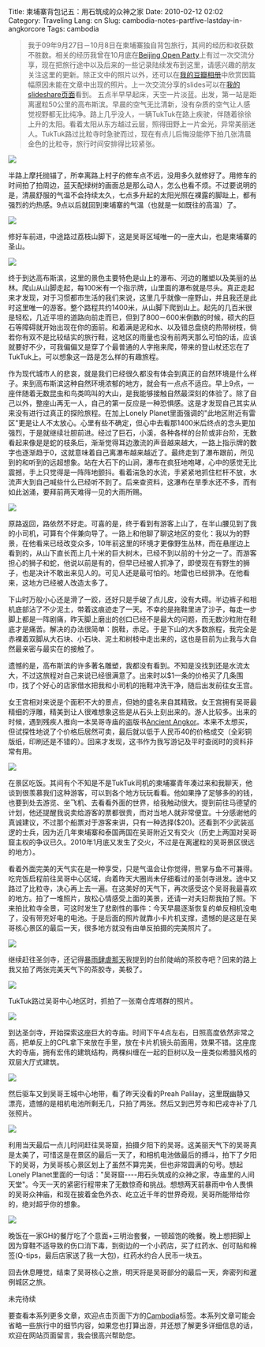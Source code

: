 Title: 柬埔寨背包记五：用石筑成的众神之家
Date: 2010-02-12 02:02
Category: Traveling
Lang: cn
Slug: cambodia-notes-partfive-lastday-in-angkorcore
Tags: cambodia

>我于09年9月27日－10月8日在柬埔寨独自背包旅行，其间的经历和收获数不胜数。相关的经历我曾在10月底在[Beijing Open Party](http://www.beijing-open-party.org)上有过一次交流分享，现在把旅行途中以及后来的一些记录陆续发布到这里，请感兴趣的朋友关注这里的更新。除正文中的照片以外，还可以在[我的豆瓣相册](http://www.douban.com/photos/album/20098136/)中欣赏因篇幅原因未能在文章中出现的照片。上一次交流分享的slides可以在[我的slideshare页面](http://www.slideshare.net/CNBorn)看到。
 五点半早早起床，天空一片淡蓝。出发，第一站是距离暹粒50公里的高布斯滨。早晨的空气无比清新，没有杂质的空气让人感觉视野都无比纯净。路上几乎没人，一辆TukTuk在路上疾驶，伴随着徐徐上升的太阳。看着太阳从东方越过云层，照得田野上一片金光，异常美丽迷人。TukTuk路过比粒寺时急驶而过，现在有点儿后悔没能停下拍几张清晨金色的比粒寺，旅行时间安排得比较紧张。
 
![](images/travel/cambodia/99-p1040454-thumb-500x375-96.jpg)

半路上摩托抛锚了，所幸离路上村子的修车点不远，没用多久就修好了。用修车的时间拍了拍周边，蓝天配绿树的画面总是那么动人，怎么也看不烦。不过要说明的是，清晨舒服的气温不会持续太久，七点多升起的太阳光照在裸露的脚趾上，都有强烈的灼热感。9点以后就回到柬埔寨的气温（也就是一如既往的高温）了。

![](images/travel/cambodia/101-p1040465-thumb-500x375-97.jpg)

修好车前进，中途路过荔枝山脚下，这是吴哥区域唯一的一座大山，也是柬埔寨的圣山。

![](images/travel/cambodia/103-DSC_0442-thumb-500x335-98.jpg)

终于到达高布斯滨，这里的景色主要特色是山上的瀑布、河边的雕塑以及美丽的丛林。爬山从山脚走起，每100米有一个指示牌，山里面的瀑布就是尽头。真正走起来才发现，对于习惯都市生活的我们来说，这里几乎就像一座野山，并且我还是此时这里唯一的游客。整个路程共约1400米，从山脚下爬到山上。起先的几百米很是轻松，几近平坦的道路向前走而已，但到了800－600米倒数的时候，硕大的巨石等障碍就开始出现在你的面前。和着满是泥和水、以及错总盘绕的热带树枝，倘若你有双不是比较结实的旅行鞋，这地区的雨量也没有前两天那么可怕的话，应该就要好不少，可我偏偏又是穿了个最普通的人字拖来爬，带来的登山杖还忘在了TukTuk上。可以想象这一路是怎么样的有趣旅程。

作为现代城市人的悲哀，就是我们已经很久都没有体会到真正的自然环境是什么样子。来到高布斯滨这种自然环境浓郁的地方，就会有一点点不适应。早上9点，一座伴随着无数昆虫和鸟类鸣叫的大山，是我能够接触自然最深刻的体验了。除了自己以外，整座山再无一人，自己的第一反应是一种恐惧感。这是才发现自己其实从来没有进行过真正的探险旅程。在加上Lonely Planet里面强调的"此地区附近有雷区"更是让人不太放心。心里有些不确定，但心中去看那1400米后终点的念头更加强烈，于是就继续壮胆前进。经过了巨石，小溪，各种各样的台阶或非台阶，无数看起来像是是蛇的枝条后，渐渐觉得耳边激流的声音越来越大，一路上指示牌的数字也逐渐趋于0，这就意味着自己离瀑布越来越近了。最终走到了瀑布跟前，所见到的和听到的远超想象。站在大石下的山涧，瀑布在疯狂地咆哮，心中的感觉无比震撼，手上只觉得是一阵阵地颤抖。看着湍急的水流，手紧紧地抓住栏杆不放，水流声大到自己喊些什么已经听不到了。后来查资料，这瀑布在旱季水还不多，而有如此汹涌，要拜前两天难得一见的大雨所赐。

![](images/travel/cambodia/105-kbalspean-thumb-640x428-88.jpg)

原路返回，路依然不好走。可喜的是，终于看到有游客上山了，在半山腰见到了我的小司机，可算有个伴兼向导了。一路上和他聊了聊这地区的变化：我以为的野景，在他看来已经改变众多，10年前这里的环境才更像野生丛林，而在悬崖边上看到的，从山下直长而上几十米的巨大树木，已经不到以前的十分之一了。而游客担心的狮子和蛇，他说以前是有的，但早已经被人抓净了，即使现在有野生的狮子，也是决计不敢出来见人的。可见人还是最可怕的。地雷也已经排净。在他看来，这地方已经被人改造太多了。

下山时万般小心还是滑了一跤，还好只是手破了点儿皮，没有大碍。半边裤子和相机底部沾了不少泥土，带着这痕迹走了一天。不幸的是拖鞋里进了沙子，每走一步脚上都是一阵剧痛，昨天脚上磨出的创口已经不是最大的问题，而无数沙粒附在鞋底才是痛苦。解决的办法很简单：脱鞋，赤足。于是下山的大多数旅程，我完全是赤裸着双脚从大石块、小石块、泥土和树枝中走出来的，这也是目前为止我与大自然最亲密与最实在的接触了。

遗憾的是，高布斯滨的许多著名雕塑，我都没有看到。不知是没找到还是水流太大，不过这旅程对自己来说已经很满意了。出来时以$1一条的价格买了几条围巾，找了个好心的店家借水把我和小司机的拖鞋冲洗干净，随后出发前往女王宫。

女王宫相对来说是个面积不大的景点，但她的盛名来自其精致。女王宫拥有吴哥最精细的浮雕，精美到让人很难想象这些是从石头上刻出来的。游人比较多。出来的时候，遇到残疾人推向一本吴哥寺庙的盗版书[Ancient Angkor](http://book.douban.com/subject/2002333/)。本来不太想买，但试探性地说了个价格后居然可卖，最后就以低于人民币40的价格成交（全彩铜版纸，印刷还是不错的）。回来才发现，这书作为我写游记及平时查阅时的资料非常有用。

![](images/travel/cambodia/107-banteaysrei-thumb-640x240-94.jpg)

在景区吃饭。其间有个不知是不是TukTuk司机的柬埔寨青年凑过来和我聊天，他谈到很羡慕我们这种游客，可以到各个地方玩玩看看。他如果挣了足够多的的钱，也要到处去游览、坐飞机、去看看外面的世界，给我触动很大。提到前往马德望的计划，他还提醒我说卖给游客的票都很贵，而对当地人就非常便宜。十分感谢他的真诚建议，不过那个船票对于游客来讲，只有一种选择($20)。还看到不少武装巡逻的士兵，因为近几年柬埔寨和泰国两国在吴哥附近又有交火（历史上两国对吴哥窟主权的争议已久。2010年1月底又发生了交火，不过是在离暹粒的吴哥景区很远的地方）。

看着外面完美的天气实在是一种享受，只是气温会让你觉得，熊掌与鱼不可兼得。吃完饭启程前往吴哥中心区域，向着昨天大圈尚未仔细看过的圣剑寺进发。途中又路过了比粒寺，决心再上去一遍。在这美好的天气下，再次感受这个吴哥我最喜欢的地方。拍了一堆照片，放松心情感受上面的美景，还请一对夫妇帮我拍了照。下来拍比粒寺全景，可这时发生了悲剧性的事件：今天早晨逐渐恢复的单反相机没电了，没有带充好电的电池。于是后面的照片就靠小卡片机支撑，遗憾的是这是在吴哥核心景区的最后一天，很多地方就没有由单反拍摄的完美照片了。

![](images/travel/cambodia/109-p1040797-thumb-500x222-89.jpg)

继续赶往圣剑寺，还记得[暴雨肆虐那天](http://cnborn.net/blog/2009/12/cambodia-notes-partthree-angkor-smalltour)我提到的台阶陡峭的茶胶寺吧？回来的路上我又拍了两张完美天气下的茶胶寺，美极了。

![](images/travel/cambodia/111-p1040822-thumb-500x375-91.jpg)

TukTuk路过吴哥中心地区时，抓拍了一张南仓库塔群的照片。

![](images/travel/cambodia/113-p1040835-thumb-500x288-90.jpg)

到达圣剑寺，开始探索这座巨大的寺庙。时间下午4点左右，日照高度依然非常之高，把单反上的CPL拿下来放在手里，放在卡片机镜头前面用，效果不错。这座庞大的寺庙，拥有宏伟的建筑结构，两棵纠缠在一起的巨树以及一座类似希腊风格的双层大厅式建筑。

![](images/travel/cambodia/115-preahkhan-thumb-640x480-95.jpg)

然后驱车又到吴哥王城中心地带，看了昨天没看的Preah Palilay，这里既幽静又漂亮，遗憾的是相机电池所剩无几，只拍了两张。然后又到巴芳寺和巴戎寺补了几张照片。

![](images/travel/cambodia/117-P1050017-3-thumb-500x666-92.jpg)

利用当天最后一点儿时间赶往吴哥窟，拍摄夕阳下的吴哥。这美丽天气下的吴哥真是太美了，可惜这是在景区的最后一天了，和相机电池做最后的搏斗，拍下了夕阳下的吴哥，为吴哥核心景区划上了虽然不算完美，但也非常圆满的句号。想起Lonely Planet里面的一句话："吴哥窟----用石头筑成的众神之家，寺庙里的人间天堂"。今天一天的紧密行程带来了无数惊奇和挑战。想想两天前暴雨中令人畏惧的吴哥众神庙，和现在披着金色外衣、屹立近千年的世界奇观，吴哥所能带给你的，绝对超乎你的想象。

![](images/travel/cambodia/119-P1050041-thumb-500x204-93.jpg)

晚饭在一家GH的餐厅吃了个意面+三明治套餐，一顿超饱的晚餐。晚上想把脚上因为穿鞋不适导致的伤口消下毒，到街边的一个小药店，买了红药水、创可贴和棉签(Q-tips，最后店家送了我一大包)，红药水约合人民币一块五。

回去休息睡觉，结束了吴哥核心之旅，明天将是吴哥部分的最后一天，奔密列和暹例城区之旅。

未完待续

要查看本系列更多文章，欢迎点击页面下方的[Cambodia](http://cnborn.net/blog/tag/cambodia/)标签。本系列文章可能会省略一些旅行中的细节内容，如果您也打算出游，并还想了解更多详细信息的话，欢迎在网站页面留言，我会很高兴帮助您。
